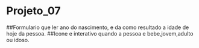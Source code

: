 # Projeto_07
##Formulario que ler ano do nascimento, e da como resultado a idade de hoje da pessoa.
##Icone e interativo quando a pessoa e bebe,jovem,adulto ou idoso.
